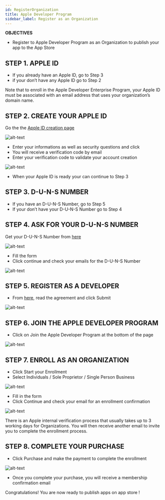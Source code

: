 ```yaml
---
id: RegisterOrganization
title: Apple Developer Program
sidebar_label: Register as an Organization
---
```



<div class = "objectives">
<b>OBJECTIVES</b>

* Register to Apple Developer Program as an Organization to publish your app to the App Store
</div>

## STEP 1. APPLE ID

* If you already have an Apple ID, go to Step 3
* if your don’t have any Apple ID go to Step 2

Note that to enroll in the Apple Developer Enterprise Program, your Apple ID must be associated with an email address that uses your organization’s domain name.

## STEP 2. CREATE YOUR APPLE ID

Go the the [Apple ID creation page](https://appleid.apple.com/)

![alt-text](assets/DeployAppStore/Apple-ID-Creation-Page-4D-for-iOS.png)

* Enter your informations as well as security questions and click
* You will receive a verification code by email
* Enter your verification code to validate your account creation

![alt-text](assets/DeployAppStore/Register-developer-program-4D-for-iOS.png)

* When your Apple ID is ready your can continue to Step 3

## STEP 3. D-U-N-S NUMBER

* If you have an D-U-N-S Number, go to Step 5
* If your don’t have your D-U-N-S Number go to Step 4

## STEP 4. ASK FOR YOUR D-U-N-S NUMBER

Get your D-U-N-S Number from [here](https://developer.apple.com/enroll/duns-lookup/#/search)

![alt-text](assets/DeployAppStore/DUNS-Number-Organization-4D-for-iOS.png)

* Fill the form
* Click continue and check your emails for the D-U-N-S Number

![alt-text](assets/DeployAppStore/DUNS-Number-Apple-Mail_4D-for-iOS.png)

## STEP 5. REGISTER AS A DEVELOPER

* From [here](https://developer.apple.com/account/), read the agreement and click Submit

![alt-text](assets/DeployAppStore/Register-developer-4D-for-iOS.png)

## STEP 6. JOIN THE APPLE DEVELOPER PROGRAM

* Click on Join the Apple Developer Program at the bottom of the page

![alt-text](assets/DeployAppStore/Join-Apple-Developer-Program-individuals-4D-for-iOS.png)

## STEP 7. ENROLL AS AN ORGANIZATION

* Click Start your Enrollment
* Select Individuals / Sole Proprietor / Single Person Business

![alt-text](assets/DeployAppStore/Apple-Developer-Program-Organizations-4D-for-iOS.png)

* Fill in the form
* Click Continue and check your email for an enrollment confirmation

![alt-text](assets/DeployAppStore/Apple-Developer-Program-Enrollment-Organizations-4D-for-iOS.png)

There is an Apple internal verification process that usually takes up to 3 working days for Organizations. You will then receive another email to invite you to complete the enrollment process.

## STEP 8. COMPLETE YOUR PURCHASE

* Click Purchase and make the payment to complete the enrollment

![alt-text](assets/DeployAppStore/Complete-Purchase-Apple-Developer-Program-4D-for-iOS.png)

* Once you complete your purchase, you will receive a membership confirmation email

Congratulations! You are now ready to publish apps on app store !